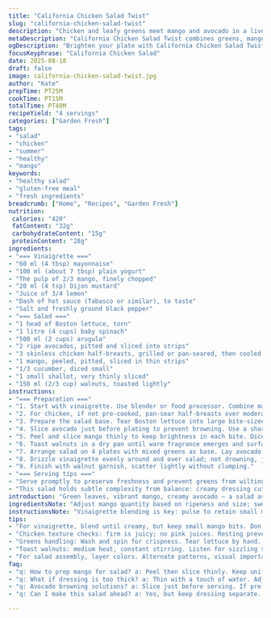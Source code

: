```yaml
---
title: "California Chicken Salad Twist"
slug: "california-chicken-salad-twist"
description: "Chicken and leafy greens meet mango and avocado in a lively salad. Creamy-yet-tangy dressing enriched with mango puree and Dijon. Crunch from toasted walnuts replaces pacanes. Crisp cucumbers diced smaller for better bite. Red onion swapped for shallots for milder sharpness. Lettuces Boston and arugula join baby spinach to deepen flavor complexity. Layered star pattern with protein, fruit, and fat. Vivid colors, balanced textures. Quick to assemble, cool ingredients upfront. Flavors sharpen with Tabasco and lemon juice. Ideal for gluten-free, fresh summer plates. Techniques focus on timing, texture, and knife skills."
metaDescription: "California Chicken Salad Twist combines greens, mango, and avocado for a vibrant dish. Creamy dressing with tangy notes sets the scene."
ogDescription: "Brighten your plate with California Chicken Salad Twist. Crisp greens, creamy avocado, and zesty mango make for a lively summer dish."
focusKeyphrase: "California Chicken Salad"
date: 2025-08-18
draft: false
image: california-chicken-salad-twist.jpg
author: "Kate"
prepTime: PT25M
cookTime: PT15M
totalTime: PT40M
recipeYield: "4 servings"
categories: ["Garden Fresh"]
tags:
- "salad"
- "chicken"
- "summer"
- "healthy"
- "mango"
keywords:
- "healthy salad"
- "gluten-free meal"
- "fresh ingredients"
breadcrumb: ["Home", "Recipes", "Garden Fresh"]
nutrition: 
 calories: "420"
 fatContent: "32g"
 carbohydrateContent: "15g"
 proteinContent: "28g"
ingredients:
- "=== Vinaigrette ==="
- "60 ml (4 tbsp) mayonnaise"
- "100 ml (about 7 tbsp) plain yogurt"
- "The pulp of 2/3 mango, finely chopped"
- "20 ml (4 tsp) Dijon mustard"
- "Juice of 3/4 lemon"
- "Dash of hot sauce (Tabasco or similar), to taste"
- "Salt and freshly ground black pepper"
- "=== Salad ==="
- "1 head of Boston lettuce, torn"
- "1 litre (4 cups) baby spinach"
- "500 ml (2 cups) arugula"
- "2 ripe avocados, pitted and sliced into strips"
- "3 skinless chicken half-breasts, grilled or pan-seared, then cooled and sliced"
- "1 mango, peeled, pitted, sliced in thin strips"
- "1/3 cucumber, diced small"
- "1 small shallot, very thinly sliced"
- "150 ml (2/3 cup) walnuts, toasted lightly"
instructions:
- "=== Preparation ==="
- "1. Start with vinaigrette. Use blender or food processor. Combine mayo, yogurt, mango pulp, Dijon mustard, lemon juice, hot sauce, salt, and pepper. Puree until creamy with small mango bits visible. Adjust seasoning. Set aside."
- "2. For chicken, if not pre-cooked, pan-sear half-breasts over moderate heat until juices run clear and surface is golden; rest 10 minutes before slicing. Avoid drying out; look for firm but tender texture."
- "3. Prepare the salad base. Tear Boston lettuce into large bite-sized pieces. Rinse spinach and arugula thoroughly; spin dry until leaves have a slight crisp snap but no limpness. Combine carefully to avoid bruising greens."
- "4. Slice avocado just before plating to prevent browning. Use a sharp knife for thin, neat strips."
- "5. Peel and slice mango thinly to keep brightness in each bite. Dice cucumber finely to spread crunch evenly. Thinly slice shallots paper-thin for subtle sharpness — rinsing briefly in cold water if too pungent."
- "6. Toast walnuts in a dry pan until warm fragrance emerges and surface slightly cracks but not burnt; toss often. Remove immediately to cool and retain crunch."
- "7. Arrange salad on 4 plates with mixed greens as base. Lay avocado, chicken, mango in an alternating star pattern for balance of color and texture; small apples of cucumber and shallot scatter around."
- "8. Drizzle vinaigrette evenly around and over salad; not drowning, just enough to coat leaves and accent flavors."
- "9. Finish with walnut garnish, scatter lightly without clumping."
- "=== Serving tips ==="
- "Serve promptly to preserve freshness and prevent greens from wilting under vinaigrette. If making ahead, keep dressing separate. Consider chilled plates to help maintain cool crisp textures, especially on warm days."
- "This salad holds subtle complexity from balance: creamy dressing cut by lemon and heat, crisp nuts against tender chicken and ripe fruit. Watch timing; avoid limp avocados or overdressed leaves—a flat salad kills the point."
introduction: "Green leaves, vibrant mango, creamy avocado — a salad asking for attention. Use Boston lettuce for delicate crunch; spinach’s mildness softens, arugula sharpens contrast. Chicken adds protein heft, sliced just so: no ragged edges, no dryness. Pairing citrus and Tabasco in the dressing wakes up everything. Mayonnaise and yogurt.Thick coats the greens without drowning. Toasted walnuts replace pacanes — sometimes the more rustic option adds dimension; slightly bitter edge marries with sweetness. A half shallot trades pungency for nuanced bite. Timing is critical: avocados sliced too early turn brown, wilt creeps faster when dressing lingers too long. Cool ingredients make a difference — chicken straight from fridge, no sweat, no soggy leaves. A practical, layered dish, relying on technique not gimmicks. Look, listen, feel greens; you’ll know exactly when it’s ready to serve."
ingredientsNote: "Adjust mango quantity based on ripeness and size; sweeter fruit yields smoother vinaigrette. Substitute walnuts with pecans or almonds if needed — lightly toast to release oils and aroma. Mayonnaise can be swapped for Greek yogurt for lighter dressing, but expect less richness and a thinner pour. Use lemon juice fresh every time; bottled lacks brightness and dims layers. Shallots used here for subtlety, but thinly sliced red onions still work if that's all on hand—rinse and dry to tame sharpness. Baby spinach replaces half original quantity, balanced with arugula to boost flavor bite. Keep avocado handling gentle: use a plastic knife to prevent browning reaction if needed. Cook chicken with skin on if preferred for moisture; strip skin post-cook to keep presentation clean."
instructionsNote: "Vinaigrette blending is key: pulse to retain small mango pieces, adding texture contrast; over-blending turns it too watery. Chicken doneness isn’t about minutes, but firmness — slight bounce indicates juiciness retained. Searing chicken develops Maillard crust; listen for steady sizzle, adjust heat to medium to avoid burning. Dry greens thoroughly to prevent dressing dilution and swift sogginess. Tear lettuce by hand for natural texture edges; knife cuts cause oxidation and browning. Assemble salad just prior to serving to keep colors vivid. Layering avocado between chicken and mango protects against oxidation while enhancing texture from creamy to chewy to juicy. Don’t drown salad under vinaigrette; the point is a light glaze. Toast nuts over medium heat, stir constantly—aroma and color changes signal readiness, not a timer. Keep nuts moving to avoid bitterness. Chill plates if ambient temperature is over 24°C to preserve crispness longer."
tips:
- "For vinaigrette, blend until creamy, but keep small mango bits. Don’t overdo it. Pulse briefly. Retain bite. Adjust lemon juice for tartness. Hot sauce should hit you, but not overwhelm. If bland, squeeze more lemon. Common mistakes: over-blend makes it watery."
- "Chicken texture checks: firm is juicy; no pink juices. Resting prevents drying. Techniques vary—pan-sear or grill; both work. Juicy chicken equals great salad. Skin-on can add moisture; remove after cooking for presents without mess."
- "Greens handling: Wash and spin for crispness. Tear lettuce by hand. Cut edges brown. Baby spinach should feel firm, not limp. Rinse arugula gently; bruising ruins crispiness.Rough chopping increases bruising—take care. Peachy moment, avoid limp greens."
- "Toast walnuts: medium heat, constant stirring. Listen for sizzling sound, smell the nutty aroma. Timing is vital; burnt nuts ruin crunch. Cool quickly to retain crunch factor. Keeping nuts in pan longer? Bad call, bitterness takes over. Flavor obfuscation."
- "For salad assembly, layer colors. Alternate patterns, visual importance matters. Presentation gives emotional urgency. Nuts should be scattered, clumped looks messy. Don’t drown biodegradable greens. Vinaigrette: coat lightly. Too much dressing leads to soggy disaster, salad doesn’t pop."
faq:
- "q: How to prep mango for salad? a: Peel then slice thinly. Keep uniformity in slices. Bright presentation matters. Ripe fruit is key. Too soft? Choice will yield mushy texture."
- "q: What if dressing is too thick? a: Thin with a touch of water. Adjust lemon juice for tart contrast. Mayonnaise swaps yield different consistency; keep notes. Yogurt could thin dressing."
- "q: Avocado browning solutions? a: Slice just before serving. If pre-sliced, brush with lemon juice—immediate fix. Store in airtight bag but won’t last long."
- "q: Can I make this salad ahead? a: Yes, but keep dressing separate. Ingredients will wilt if mixed too early. Layer everything nicely; assembly matters, colors muted ruin visuals."

---
```

